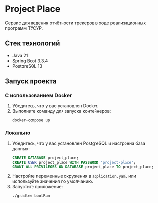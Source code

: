 # Project Place

Cервис для ведения отчётности трекеров в ходе реализационных программ ТУСУР.

## Стек технологий

- Java 21
- Spring Boot 3.3.4
- PostgreSQL 13

## Запуск проекта

### С использованием Docker

1. Убедитесь, что у вас установлен Docker.
2. Выполните команду для запуска контейнеров:
    ```shell
    docker-compose up
    ```

### Локально

1. Убедитесь, что у вас установлен PostgreSQL и настроена база данных:
    ```sql
    CREATE DATABASE project_place;
    CREATE USER project_place WITH PASSWORD 'project-place';
    GRANT ALL PRIVILEGES ON DATABASE project_place TO project_place;
    ```
2. Настройте переменные окружения в `application.yaml` или используйте значения по умолчанию.
3. Запустите приложение:
    ```shell
    ./gradlew bootRun
    ```